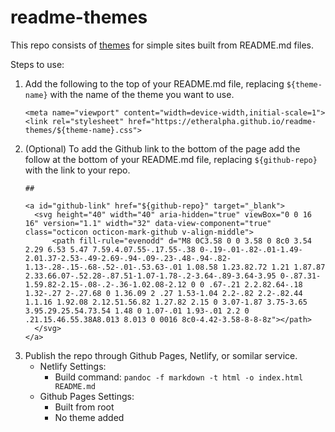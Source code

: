 # readme-themes

This repo consists of [themes](https://github.com/etheralpha/readme-themes/) for simple sites built from README.md files.

Steps to use:

1. Add the following to the top of your README.md file, replacing `${theme-name}` with the name of the theme you want to use.
    ```
    <meta name="viewport" content="width=device-width,initial-scale=1">
    <link rel="stylesheet" href="https://etheralpha.github.io/readme-themes/${theme-name}.css">
    ```
1. (Optional) To add the Github link to the bottom of the page add the follow at the bottom of your README.md file, replacing `${github-repo}` with the link to your repo.
    ```
    ##

    <a id="github-link" href="${github-repo}" target="_blank">
      <svg height="40" width="40" aria-hidden="true" viewBox="0 0 16 16" version="1.1" width="32" data-view-component="true" class="octicon octicon-mark-github v-align-middle">
          <path fill-rule="evenodd" d="M8 0C3.58 0 0 3.58 0 8c0 3.54 2.29 6.53 5.47 7.59.4.07.55-.17.55-.38 0-.19-.01-.82-.01-1.49-2.01.37-2.53-.49-2.69-.94-.09-.23-.48-.94-.82-1.13-.28-.15-.68-.52-.01-.53.63-.01 1.08.58 1.23.82.72 1.21 1.87.87 2.33.66.07-.52.28-.87.51-1.07-1.78-.2-3.64-.89-3.64-3.95 0-.87.31-1.59.82-2.15-.08-.2-.36-1.02.08-2.12 0 0 .67-.21 2.2.82.64-.18 1.32-.27 2-.27.68 0 1.36.09 2 .27 1.53-1.04 2.2-.82 2.2-.82.44 1.1.16 1.92.08 2.12.51.56.82 1.27.82 2.15 0 3.07-1.87 3.75-3.65 3.95.29.25.54.73.54 1.48 0 1.07-.01 1.93-.01 2.2 0 .21.15.46.55.38A8.013 8.013 0 0016 8c0-4.42-3.58-8-8-8z"></path>
      </svg>
    </a>
    ```
1. Publish the repo through Github Pages, Netlify, or somilar service.
    - Netlify Settings:
      - Build command: `pandoc -f markdown -t html -o index.html README.md`
    - Github Pages Settings: 
      - Built from root
      - No theme added
